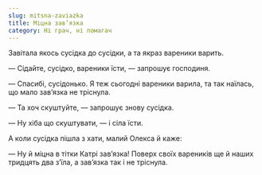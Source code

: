 ```yaml
---
slug: mitsna-zaviazka
title: Міцна зав’язка
category: Ні грач, ні помагач
---
```

Завітала якось сусідка до сусідки, а та якраз вареники варить.

— Сідайте, сусідко, вареники їсти, — запрошує господиня.

— Спасибі, сусідонько. Я теж сьогодні вареники варила, та так наїлась, що мало зав’язка не тріснула.

— Та хоч скуштуйте, — запрошує знову сусідка.

— Ну хіба що скуштувати, — і сіла їсти.

А коли сусідка пішла з хати, малий Олекса й каже:

— Ну й міцна в тітки Катрі зав’язка! Поверх своїх вареників ще й наших тридцять два з’їла, а зав’язка так і не тріснула.
